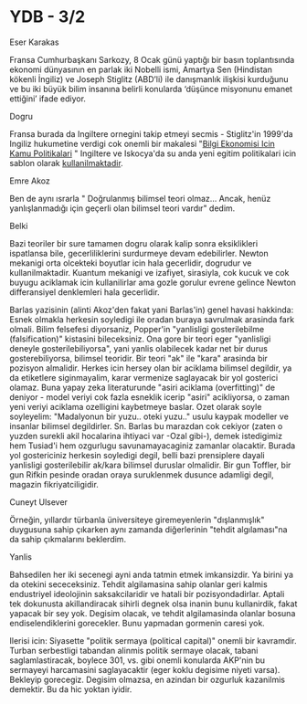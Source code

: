 # YDB - 3/2

Eser Karakas

Fransa Cumhurbaşkanı Sarkozy, 8 Ocak günü yaptığı bir basın toplantısında ekonomi dünyasının en parlak iki Nobelli ismi, Amartya Sen (Hindistan kökenli İngiliz) ve Joseph Stiglitz (ABD’li) ile danışmanlık ilişkisi kurduğunu ve bu iki büyük bilim insanına belirli konularda ‘düşünce misyonunu emanet ettiğini’ ifade ediyor.

Dogru

Fransa burada da Ingiltere ornegini takip etmeyi secmis - Stiglitz'in 1999'da Ingiliz hukumetine verdigi cok onemli bir makalesi "[Bilgi Ekonomisi Icin Kamu Politikalari](http://www.worldbank.org/html/extdr/extme/knowledge-economy.pdf) " Ingiltere ve Iskocya'da su anda yeni egitim politikalari icin sablon olarak [kullanilmaktadir](http://www.wwwords.co.uk/pdf/validate.asp?j=pfie&vol=1&issue=2&year=2003&article=12_Peters_PFIE_1_2_web).

Emre Akoz

Ben de aynı ısrarla " Doğrulanmış bilimsel teori olmaz… Ancak, henüz yanlışlanmadığı için geçerli olan bilimsel teori vardır" dedim.

Belki

Bazi teoriler bir sure tamamen dogru olarak kalip sonra eksiklikleri ispatlansa bile, gecerliliklerini surdurmeye devam edebilirler. Newton mekanigi orta olcekteki boyutlar icin hala gecerlidir, dogrudur ve kullanilmaktadir. Kuantum mekanigi ve izafiyet, sirasiyla, cok kucuk ve cok buyugu aciklamak icin kullanilirlar ama gozle gorulur evrene gelince Newton differansiyel denklemleri hala gecerlidir.

Barlas yazisinin (alinti Akoz'den fakat yani Barlas'in) genel havasi hakkinda: Esnek olmakla herkesin soyledigi ile oradan buraya savrulmak arasinda fark olmali. Bilim felsefesi diyorsaniz, Popper'in "yanlisligi gosterilebilme (falsification)" kistasini bileceksiniz. Ona gore bir teori eger "yanlisligi deneyle gosterilebiliyorsa", yani yanlis olabilecek kadar net bir durus gosterebiliyorsa, bilimsel teoridir. Bir teori "ak" ile "kara" arasinda bir pozisyon almalidir. Herkes icin hersey olan bir aciklama bilimsel degildir, ya da etiketlere siginmayalim, karar vermenize saglayacak bir yol gosterici olamaz. Buna yapay zeka literaturunde "asiri aciklama (overfitting)" de deniyor - model veriyi cok fazla esneklik icerip "asiri" acikliyorsa, o zaman yeni veriyi aciklama ozelligini kaybetmeye baslar. Ozet olarak soyle soyleyelim: "Madalyonun bir yuzu.. oteki yuzu.." usulu kaypak modeller ve insanlar bilimsel degildirler. Sn. Barlas bu marazdan cok cekiyor (zaten o yuzden surekli akil hocalarina ihtiyaci var -Ozal gibi-), demek istedigimiz hem Tusiad'i hem ozgurlugu savunamayacaginiz zamanlar olacaktir. Burada yol gostericiniz herkesin soyledigi degil, belli bazi prensiplere dayali yanlisligi gosterilebilir ak/kara bilimsel duruslar olmalidir. Bir gun Toffler, bir gun Rifkin pesinde oradan oraya suruklenmek dusunce adamligi degil, magazin fikriyatciligidir.

Cuneyt Ulsever

Örneğin, yıllardır türbanla üniversiteye giremeyenlerin "dışlanmışlık" duygusuna sahip çıkarken aynı zamanda diğerlerinin "tehdit algılaması"na da sahip çıkmalarını beklerdim.

Yanlis

Bahsedilen her iki secenegi ayni anda tatmin etmek imkansizdir. Ya birini ya da otekini sececeksiniz. Tehdit algilamasina sahip olanlar geri kalmis endustriyel ideolojinin saksakcilaridir ve hatali bir pozisyondadirlar. Aptali tek dokunusta akillandiracak sihirli degnek olsa inanin bunu kullanirdik, fakat yapacak bir sey yok. Degisim olacak, ve tehdit algilamasinda olanlar bosuna endiselendiklerini gorecekler. Bunu yapmadan gormenin caresi yok.

Ilerisi icin: Siyasette "politik sermaya (political capital)" onemli bir kavramdir. Turban serbestligi tabandan alinmis politik sermaye olacak, tabani saglamlastiracak, boylece 301, vs. gibi onemli konularda AKP'nin bu sermayeyi harcamasini saglayacaktir (eger koklu degisime niyeti varsa). Bekleyip gorecegiz. Degisim olmazsa, en azindan bir ozgurluk kazanilmis demektir. Bu da hic yoktan iyidir.
